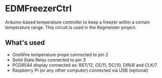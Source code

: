 # EDMFreezerCtrl
Arduino-based temperature controller to keep a freezer within a certain temperature range.
This circuit is used in the Kegmeister project.

## What's used
* OneWire temperature prope connected to pin 2  
* Solid State Relay connected to pin 3  
* PCD8544 display connected as: RST/12, CE/11, DC/10, DIN/8 and CLK/7  
* Raspberry Pi (or any other computer) connected via USB (optional)  

